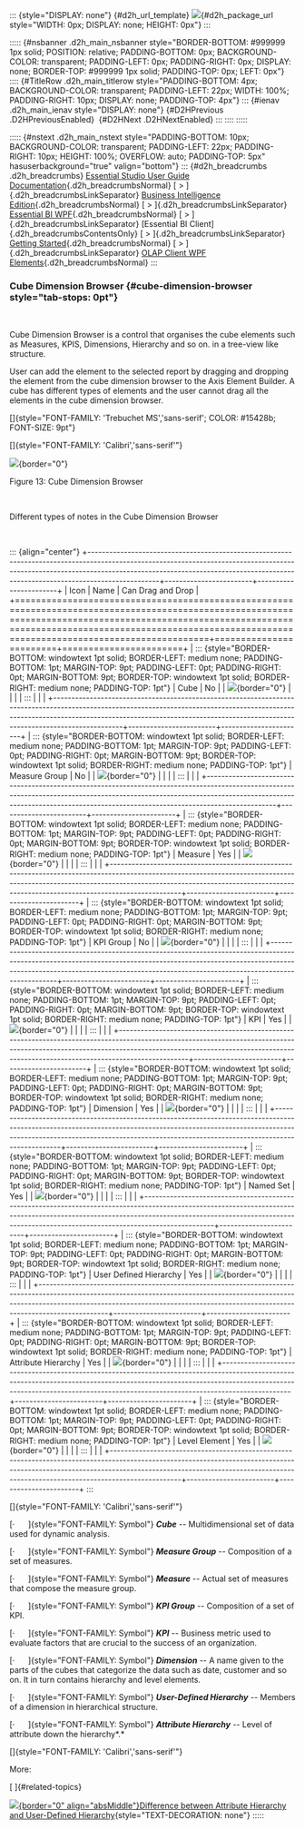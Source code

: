 ::: {style="DISPLAY: none"}
[](ms-xhelp:///?Id=d2h_url_template){#d2h_url_template} ![](!package_url!){#d2h_package_url style="WIDTH: 0px; DISPLAY: none; HEIGHT: 0px"}
:::

::::: {#nsbanner .d2h_main_nsbanner style="BORDER-BOTTOM: #999999 1px solid; POSITION: relative; PADDING-BOTTOM: 0px; BACKGROUND-COLOR: transparent; PADDING-LEFT: 0px; PADDING-RIGHT: 0px; DISPLAY: none; BORDER-TOP: #999999 1px solid; PADDING-TOP: 0px; LEFT: 0px"}
:::: {#TitleRow .d2h_main_titlerow style="PADDING-BOTTOM: 4px; BACKGROUND-COLOR: transparent; PADDING-LEFT: 22px; WIDTH: 100%; PADDING-RIGHT: 10px; DISPLAY: none; PADDING-TOP: 4px"}
::: {#ienav .d2h_main_ienav style="DISPLAY: none"}
[](ms-xhelp:///?Id=7c61ea3c-24fe-4d9f-8749-fb341f7e04e6){#D2HPrevious .D2HPreviousEnabled}  [](ms-xhelp:///?Id=dd8debe0-4838-438c-88ce-3c90b61c3365){#D2HNext .D2HNextEnabled}
:::
::::
:::::

::::: {#nstext .d2h_main_nstext style="PADDING-BOTTOM: 10px; BACKGROUND-COLOR: transparent; PADDING-LEFT: 22px; PADDING-RIGHT: 10px; HEIGHT: 100%; OVERFLOW: auto; PADDING-TOP: 5px" hasuserbackground="true" valign="bottom"}
::: {#d2h_breadcrumbs .d2h_breadcrumbs}
[Essential Studio User Guide Documentation](ms-xhelp:///?Id=12457748-09e3-4d74-a240-8e049cedf030){.d2h_breadcrumbsNormal} [ \> ]{.d2h_breadcrumbsLinkSeparator} [Business Intelligence Edition](ms-xhelp:///?Id=fdf33dd8-62b2-47b9-ad7b-fc50e590bca5){.d2h_breadcrumbsNormal} [ \> ]{.d2h_breadcrumbsLinkSeparator} [Essential BI WPF](ms-xhelp:///?Id=41e3d586-d922-4a01-8272-679fe4ae7343){.d2h_breadcrumbsNormal} [ \> ]{.d2h_breadcrumbsLinkSeparator} [Essential BI Client]{.d2h_breadcrumbsContentsOnly} [ \> ]{.d2h_breadcrumbsLinkSeparator} [Getting Started](ms-xhelp:///?Id=e2ccfc7e-65d6-4d37-b63a-4d82606af0e4){.d2h_breadcrumbsNormal} [ \> ]{.d2h_breadcrumbsLinkSeparator} [OLAP Client WPF Elements](ms-xhelp:///?Id=3a1e8d38-9b4a-4c83-89c0-4214cc149c24){.d2h_breadcrumbsNormal}
:::

### Cube Dimension Browser {#cube-dimension-browser style="tab-stops: 0pt"}

 

Cube Dimension Browser is a control that organises the cube elements such as Measures, KPIS, Dimensions, Hierarchy and so on. in a tree-view like structure.

User can add the element to the selected report by dragging and dropping the element from the cube dimension browser to the Axis Element Builder. A cube has different types of elements and the user cannot drag all the elements in the cube dimension browser.

[]{style="FONT-FAMILY: 'Trebuchet MS','sans-serif'; COLOR: #15428b; FONT-SIZE: 9pt"} 

[]{style="FONT-FAMILY: 'Calibri','sans-serif'"} 

![](ImagesExt/image40_30.jpg){border="0"}

Figure 13: Cube Dimension Browser

 

Different types of notes in the Cube Dimension Browser

 

::: {align="center"}
+-------------------------------------------------------------------------------------------------------------------------------------------------------------------------------------------------------------------------------------------------------------+------------------------+-----------------------+
| Icon                                                                                                                                                                                                                                                        | Name                   | Can Drag and Drop     |
+=============================================================================================================================================================================================================================================================+========================+=======================+
| ::: {style="BORDER-BOTTOM: windowtext 1pt solid; BORDER-LEFT: medium none; PADDING-BOTTOM: 1pt; MARGIN-TOP: 9pt; PADDING-LEFT: 0pt; PADDING-RIGHT: 0pt; MARGIN-BOTTOM: 9pt; BORDER-TOP: windowtext 1pt solid; BORDER-RIGHT: medium none; PADDING-TOP: 1pt"} | Cube                   | No                    |
| ![](ImagesExt/image40_31.png){border="0"}                                                                                                                                                                                                                   |                        |                       |
| :::                                                                                                                                                                                                                                                         |                        |                       |
+-------------------------------------------------------------------------------------------------------------------------------------------------------------------------------------------------------------------------------------------------------------+------------------------+-----------------------+
| ::: {style="BORDER-BOTTOM: windowtext 1pt solid; BORDER-LEFT: medium none; PADDING-BOTTOM: 1pt; MARGIN-TOP: 9pt; PADDING-LEFT: 0pt; PADDING-RIGHT: 0pt; MARGIN-BOTTOM: 9pt; BORDER-TOP: windowtext 1pt solid; BORDER-RIGHT: medium none; PADDING-TOP: 1pt"} | Measure Group          | No                    |
| ![](ImagesExt/image40_32.png){border="0"}                                                                                                                                                                                                                   |                        |                       |
| :::                                                                                                                                                                                                                                                         |                        |                       |
+-------------------------------------------------------------------------------------------------------------------------------------------------------------------------------------------------------------------------------------------------------------+------------------------+-----------------------+
| ::: {style="BORDER-BOTTOM: windowtext 1pt solid; BORDER-LEFT: medium none; PADDING-BOTTOM: 1pt; MARGIN-TOP: 9pt; PADDING-LEFT: 0pt; PADDING-RIGHT: 0pt; MARGIN-BOTTOM: 9pt; BORDER-TOP: windowtext 1pt solid; BORDER-RIGHT: medium none; PADDING-TOP: 1pt"} | Measure                | Yes                   |
| ![](ImagesExt/image40_33.png){border="0"}                                                                                                                                                                                                                   |                        |                       |
| :::                                                                                                                                                                                                                                                         |                        |                       |
+-------------------------------------------------------------------------------------------------------------------------------------------------------------------------------------------------------------------------------------------------------------+------------------------+-----------------------+
| ::: {style="BORDER-BOTTOM: windowtext 1pt solid; BORDER-LEFT: medium none; PADDING-BOTTOM: 1pt; MARGIN-TOP: 9pt; PADDING-LEFT: 0pt; PADDING-RIGHT: 0pt; MARGIN-BOTTOM: 9pt; BORDER-TOP: windowtext 1pt solid; BORDER-RIGHT: medium none; PADDING-TOP: 1pt"} | KPI Group              | No                    |
| ![](ImagesExt/image40_32.png){border="0"}                                                                                                                                                                                                                   |                        |                       |
| :::                                                                                                                                                                                                                                                         |                        |                       |
+-------------------------------------------------------------------------------------------------------------------------------------------------------------------------------------------------------------------------------------------------------------+------------------------+-----------------------+
| ::: {style="BORDER-BOTTOM: windowtext 1pt solid; BORDER-LEFT: medium none; PADDING-BOTTOM: 1pt; MARGIN-TOP: 9pt; PADDING-LEFT: 0pt; PADDING-RIGHT: 0pt; MARGIN-BOTTOM: 9pt; BORDER-TOP: windowtext 1pt solid; BORDER-RIGHT: medium none; PADDING-TOP: 1pt"} | KPI                    | Yes                   |
| ![](ImagesExt/image40_34.jpg){border="0"}                                                                                                                                                                                                                   |                        |                       |
| :::                                                                                                                                                                                                                                                         |                        |                       |
+-------------------------------------------------------------------------------------------------------------------------------------------------------------------------------------------------------------------------------------------------------------+------------------------+-----------------------+
| ::: {style="BORDER-BOTTOM: windowtext 1pt solid; BORDER-LEFT: medium none; PADDING-BOTTOM: 1pt; MARGIN-TOP: 9pt; PADDING-LEFT: 0pt; PADDING-RIGHT: 0pt; MARGIN-BOTTOM: 9pt; BORDER-TOP: windowtext 1pt solid; BORDER-RIGHT: medium none; PADDING-TOP: 1pt"} | Dimension              | Yes                   |
| ![](ImagesExt/image40_35.jpg){border="0"}                                                                                                                                                                                                                   |                        |                       |
| :::                                                                                                                                                                                                                                                         |                        |                       |
+-------------------------------------------------------------------------------------------------------------------------------------------------------------------------------------------------------------------------------------------------------------+------------------------+-----------------------+
| ::: {style="BORDER-BOTTOM: windowtext 1pt solid; BORDER-LEFT: medium none; PADDING-BOTTOM: 1pt; MARGIN-TOP: 9pt; PADDING-LEFT: 0pt; PADDING-RIGHT: 0pt; MARGIN-BOTTOM: 9pt; BORDER-TOP: windowtext 1pt solid; BORDER-RIGHT: medium none; PADDING-TOP: 1pt"} | Named Set              | Yes                   |
| ![](ImagesExt/image40_36.jpg){border="0"}                                                                                                                                                                                                                   |                        |                       |
| :::                                                                                                                                                                                                                                                         |                        |                       |
+-------------------------------------------------------------------------------------------------------------------------------------------------------------------------------------------------------------------------------------------------------------+------------------------+-----------------------+
| ::: {style="BORDER-BOTTOM: windowtext 1pt solid; BORDER-LEFT: medium none; PADDING-BOTTOM: 1pt; MARGIN-TOP: 9pt; PADDING-LEFT: 0pt; PADDING-RIGHT: 0pt; MARGIN-BOTTOM: 9pt; BORDER-TOP: windowtext 1pt solid; BORDER-RIGHT: medium none; PADDING-TOP: 1pt"} | User Defined Hierarchy | Yes                   |
| ![](ImagesExt/image40_37.jpg){border="0"}                                                                                                                                                                                                                   |                        |                       |
| :::                                                                                                                                                                                                                                                         |                        |                       |
+-------------------------------------------------------------------------------------------------------------------------------------------------------------------------------------------------------------------------------------------------------------+------------------------+-----------------------+
| ::: {style="BORDER-BOTTOM: windowtext 1pt solid; BORDER-LEFT: medium none; PADDING-BOTTOM: 1pt; MARGIN-TOP: 9pt; PADDING-LEFT: 0pt; PADDING-RIGHT: 0pt; MARGIN-BOTTOM: 9pt; BORDER-TOP: windowtext 1pt solid; BORDER-RIGHT: medium none; PADDING-TOP: 1pt"} | Attribute Hierarchy    | Yes                   |
| ![](ImagesExt/image40_38.jpg){border="0"}                                                                                                                                                                                                                   |                        |                       |
| :::                                                                                                                                                                                                                                                         |                        |                       |
+-------------------------------------------------------------------------------------------------------------------------------------------------------------------------------------------------------------------------------------------------------------+------------------------+-----------------------+
| ::: {style="BORDER-BOTTOM: windowtext 1pt solid; BORDER-LEFT: medium none; PADDING-BOTTOM: 1pt; MARGIN-TOP: 9pt; PADDING-LEFT: 0pt; PADDING-RIGHT: 0pt; MARGIN-BOTTOM: 9pt; BORDER-TOP: windowtext 1pt solid; BORDER-RIGHT: medium none; PADDING-TOP: 1pt"} | Level Element          | Yes                   |
| ![](ImagesExt/image40_39.jpg){border="0"}                                                                                                                                                                                                                   |                        |                       |
| :::                                                                                                                                                                                                                                                         |                        |                       |
+-------------------------------------------------------------------------------------------------------------------------------------------------------------------------------------------------------------------------------------------------------------+------------------------+-----------------------+
:::

[]{style="FONT-FAMILY: 'Calibri','sans-serif'"} 

[·      ]{style="FONT-FAMILY: Symbol"} ***Cube*** -- Multidimensional set of data used for dynamic analysis.

[·      ]{style="FONT-FAMILY: Symbol"} ***Measure Group*** *--* Composition of a set of measures.

[·      ]{style="FONT-FAMILY: Symbol"} ***Measure*** -- Actual set of measures that compose the measure group.

[·      ]{style="FONT-FAMILY: Symbol"} ***KPI Group*** -- Composition of a set of KPI.

[·      ]{style="FONT-FAMILY: Symbol"} ***KPI*** -- Business metric used to evaluate factors that are crucial to the success of an organization.

[·      ]{style="FONT-FAMILY: Symbol"} ***Dimension*** -- A name given to the parts of the cubes that categorize the data such as date, customer and so on. It in turn contains hierarchy and level elements.

[·      ]{style="FONT-FAMILY: Symbol"} ***User-Defined Hierarchy*** -- Members of a dimension in hierarchical structure.

[·      ]{style="FONT-FAMILY: Symbol"} ***Attribute Hierarchy*** -- Level of attribute down the hierarchy*.*

[]{style="FONT-FAMILY: 'Calibri','sans-serif'"} 

More:

[ ]{#related-topics}

[![](button.gif){border="0" align="absMiddle"}Difference between Attribute Hierarchy and User-Defined Hierarchy](ms-xhelp:///?Id=93e2191d-9570-4c71-9cb7-0d71846cfba7){style="TEXT-DECORATION: none"}
:::::
